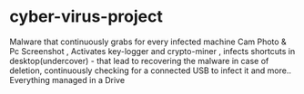 # cyber-virus-project
 Malware that continuously grabs for every infected machine Cam Photo & Pc Screenshot , Activates key-logger and crypto-miner , infects shortcuts in desktop(undercover) - that lead to recovering the malware in case of deletion, continuously checking for a connected USB to infect it and more.. Everything managed in a Drive
